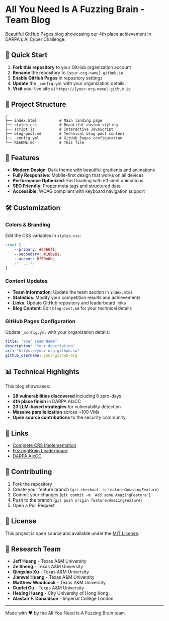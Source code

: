 # All You Need Is A Fuzzing Brain - Team Blog

Beautiful GitHub Pages blog showcasing our 4th place achievement in DARPA's AI Cyber Challenge.

## 🚀 Quick Start

1. **Fork this repository** to your GitHub organization account
2. **Rename** the repository to `[your-org-name].github.io` 
3. **Enable GitHub Pages** in repository settings
4. **Update** the `_config.yml` with your organization details
5. **Visit** your live site at `https://[your-org-name].github.io`

## 📁 Project Structure

```
/
├── index.html          # Main landing page
├── styles.css          # Beautiful custom styling
├── script.js           # Interactive JavaScript
├── blog-post.md        # Technical blog post content
├── _config.yml         # GitHub Pages configuration
└── README.md           # This file
```

## 🎨 Features

- **Modern Design**: Dark theme with beautiful gradients and animations
- **Fully Responsive**: Mobile-first design that works on all devices
- **Performance Optimized**: Fast loading with efficient animations
- **SEO Friendly**: Proper meta tags and structured data
- **Accessible**: WCAG compliant with keyboard navigation support

## 🛠 Customization

### Colors & Branding
Edit the CSS variables in `styles.css`:
```css
:root {
    --primary: #6366f1;
    --secondary: #10b981;
    --accent: #f59e0b;
    /* ... */
}
```

### Content Updates
- **Team Information**: Update the team section in `index.html`
- **Statistics**: Modify your competition results and achievements
- **Links**: Update GitHub repository and leaderboard links
- **Blog Content**: Edit `blog-post.md` for your technical details

### GitHub Pages Configuration
Update `_config.yml` with your organization details:
```yaml
title: "Your Team Name"
description: "Your description"
url: "https://your-org.github.io"
github_username: your-github-org
```

## 📊 Technical Highlights

This blog showcases:
- **28 vulnerabilities discovered** including 6 zero-days
- **4th place finish** in DARPA AIxCC
- **23 LLM-based strategies** for vulnerability detection
- **Massive parallelization** across ~100 VMs
- **Open source contributions** to the security community

## 🔗 Links

- [Complete CRS Implementation](https://github.com/o2lab/afc-crs-all-you-need-is-a-fuzzing-brain)
- [FuzzingBrain Leaderboard](https://o2lab.github.io/FuzzingBrain-Leaderboard)
- [DARPA AIxCC](https://aicyberchallenge.com/)

## 🤝 Contributing

1. Fork the repository
2. Create your feature branch (`git checkout -b feature/AmazingFeature`)
3. Commit your changes (`git commit -m 'Add some AmazingFeature'`)
4. Push to the branch (`git push origin feature/AmazingFeature`)
5. Open a Pull Request

## 📝 License

This project is open source and available under the [MIT License](LICENSE).

## 👥 Research Team

- **Jeff Huang** - Texas A&M University
- **Ze Sheng** - Texas A&M University  
- **Qingxiao Xu** - Texas A&M University
- **Jianwei Huang** - Texas A&M University
- **Matthew Woodcock** - Texas A&M University
- **Guofei Gu** - Texas A&M University
- **Heqing Huang** - City University of Hong Kong
- **Alastair F. Donaldson** - Imperial College London

---

Made with ❤️ by the All You Need Is A Fuzzing Brain team